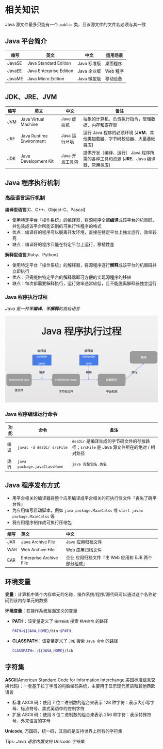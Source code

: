 # 相关知识

Java 源文件最多只能有一个 `public` 类，且该源文件的文件名必须与其一致

## Java 平台简介

| 缩写   | 英文                     | 中文            | 适用场景                                                                              |
| ------ | ------------------------ | --------------- | ------------------------------------------------------------------------------------- |
| JavaSE | Java Standard Edition    | Java 标准版     | 桌面程序                                                                              |
| JavaEE | Java Enterprise Edition  | Java 企业版     | Web 程序                                                                              |
| JavaME | Java Micro Edition       | Java 微型版     | 移动设备                                                                              |

## JDK、JRE、JVM

| 缩写   | 英文                     | 中文            | 备注                                                                              |
| ------ | ------------------------ | --------------- | ------------------------------------------------------------------------------------- |
| JVM    | Java Virtual Machine     | Java 虚拟机     | 抽象的计算机，负责执行指令，管理数据、内存和寄存器                                    |
| JRE    | Java Runtime Environment | Java 运行环境   | 运行 Java 程序的必须环境 (**JVM**、其他类加载器、字节码校验器、大量基础类库)          |
| JDK    | Java Development Kit     | Java 开发工具包 | 提供开发（编译、运行） Java 程序所需的各种工具和资源 (**JRE**、Java 编译器、常用类库) |

## Java 程序执行机制

### 高级语言运行机制

**编译型语言**[C、C++、Object-C、Pascal]

- 使用特定平台『操作系统』的编译器，将源程序全部**编译**成该平台的机器码，并包装成该平台所能识别的可执行性程序的格式
- 优点：编译好的程序可以脱离开发环境，直接在特定平台上独立运行，效率较高
- 缺点：编译好的程序只能在特定平台上运行，移植性差

**解释型语言**[Ruby、Python]

- 使用特定平台『操作系统』的解释器，将源程序逐行**解释**成该平台的机器码并立即执行
- 优点：只需提供特定平台的解释器即可方便的实现源程序的移植
- 缺点：每次都需要解释执行，运行效率通常较低，且不能脱离解释器独立运行

### Java 程序执行过程

*Java 是一种**半编译**、**半解释**的高级语言*

![java-program-execution-procedures][]

### Java 程序编译运行命令

| 功能 | 命令                         | 备注                                                                                     |
| ---- | ---------------------------- | ---------------------------------------------------------------------------------------- |
| 编译 | `javac -d desDir srcFile`    | `desDir` 是编译生成的字节码文件的存放路径；`srcFile` 是 Java 源文件所在的绝对 / 相对路径 |
| 运行 | `java package.javaClassName` | `java 完整包名.类名`                                                                   |

## Java 程序发布方式

- 用平台相关的编译器将整个应用编译成平台相关的可执行性文件『丧失了跨平台性』
- 为应用编写启动脚本，例如 `java package.MainCalss` 或 `start javaw package.MainCalss` 等
- 将应用程序制作成可执行压缩包

| 缩写 | 英文                    | 中文                                               |
| :--- | :---------------------- | :------------------------------------------------- |
| JAR  | Java Archive File       | Java 应用归档文件                                      |
| WAR  | Web Archive File        | Web  应用归档文件                                       |
| EAR  | Enterprise Archive File | 企业 应用归档文件『由 Web 应用和 EJB 两个部分组成』 |

## 环境变量

**变量**：计算机中某个内存单元的名称，操作系统/程序/源代码可以通过这个名称访问到该内存单元的数据

**环境变量**：在操作系统层面定义的变量

- **PATH**：该变量定义了 `操作系统` 搜索 `程序命令` 的路径

    ```bash
    PATH=${JAVA_HOME}/bin:$PATH
    ```

- **CLASSPATH**：该变量定义了 `JRE` 搜索 `Java 命令` 的路径

    ```bash
    CLASSPATH=.;${JAVA_HOME}/lib
    ```

## 字符集

**ASCII**(American Standard Code for Information Interchange,美国标准信息交换代码)：一套基于拉丁字母的电脑编码系统，主要用于显示现代英语和其他西欧语言

- 标准 ASCII 码：使用 7 位二进制数的组合来表示 128 种字符：表示大小写字母、标点符号、美式英语中的控制字符
- 扩展 ASCII 码：使用 8 位二进制数的组合来表示 256 种字符：表示特殊符号、外来语言的字母

**Unicode**, 万国码，统一码，其目的是支持世界上所有的字符集

Tips: *Java 语言内置支持 Unicode 字符集*

[java-program-execution-procedures]:../../images/java/java-program-execution-procedures.png
